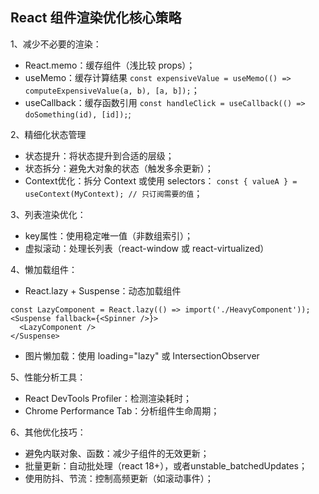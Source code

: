 ## React 组件渲染优化核心策略

1、减少不必要的渲染：
- React.memo：缓存组件（浅比较 props）；
- useMemo：缓存计算结果  `const expensiveValue = useMemo(() => computeExpensiveValue(a, b), [a, b]);`；
- useCallback：缓存函数引用 `const handleClick = useCallback(() => doSomething(id), [id]);`;

2、精细化状态管理
- 状态提升：将状态提升到合适的层级；
- 状态拆分：避免大对象的状态（触发多余更新）；
- Context优化：拆分 Context 或使用 selectors： `const { valueA } = useContext(MyContext); // 只订阅需要的值`；

3、列表渲染优化：
- key属性：使用稳定唯一值（非数组索引）；
- 虚拟滚动：处理长列表（react-window 或 react-virtualized）

4、懒加载组件：
- React.lazy + Suspense：动态加载组件
```
const LazyComponent = React.lazy(() => import('./HeavyComponent'));
<Suspense fallback={<Spinner />}>
  <LazyComponent />
</Suspense>
```
- 图片懒加载：使用 loading="lazy" 或 IntersectionObserver

5、性能分析工具：
- React DevTools Profiler：检测渲染耗时；
- Chrome Performance Tab：分析组件生命周期；

6、其他优化技巧：
- 避免内联对象、函数：减少子组件的无效更新；
- 批量更新：自动批处理（react 18+），或者unstable_batchedUpdates；
- 使用防抖、节流：控制高频更新（如滚动事件）；
